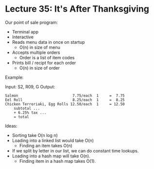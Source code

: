 
# Lecture 35: It's After Thanksgiving

Our point of sale program:

 - Terminal app
 - Interactive
 - Reads menu data in once on startup
   - O(n) in size of menu
 - Accepts multiple orders
   - Order is a list of item codes
 - Prints bill / recipt for each order
   - O(n) in size of order

Example: 

 Input: S2, R09, G
 Output:
 
    Salmon                         7.75/each  1     =  7.75
    Eel Roll                       8.25/each  1     =  8.25
    Chicken Terroriaki, Egg Rolls 12.50/each  1     = 12.50 
        subtotal ...
        + 6.25% tax ...
        = total

Ideas:

 - Sorting take O(n log n)
 - Loading into a linked list would take O(n)
   - Finding an item takes O(n)
 - If we split by letter in our list, we can do
   constant time lookups.
 - Loading into a hash map will take O(n).
   - Finding item in a hash map takes O(1).


